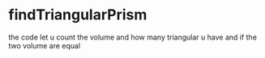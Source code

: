# findTriangularPrism
the code let u count the volume and how many triangular u have and if the two volume are equal
